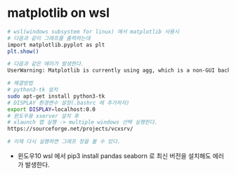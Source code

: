 # matplotlib on wsl

```bash
# wsl(windows subsystem for linux) 에서 matplotlib 사용시
# 다음과 같이 그래프를 출력하는데
import matplotlib.pyplot as plt
plt.show()

# 다음과 같은 에러가 발생한다.
UserWarning: Matplotlib is currently using agg, which is a non-GUI backend, so cannot show the figure.

# 해결방법
# python3-tk 설치
sudo apt-get install python3-tk
# DISPLAY 환경변수 설정(.bashrc 에 추가하자)
export DISPLAY=localhost:0.0
# 윈도우용 xserver 설치 후
# xlaunch 앱 실행 -> multiple windows 선택 실행한다.
https://sourceforge.net/projects/vcxsrv/

# 이제 다시 실행하면 그래프 창을 볼 수 있다.
```

- 윈도우10 wsl 에서 pip3 install pandas seaborn 로 최신 버전을 설치해도 에러가 발생한다.
